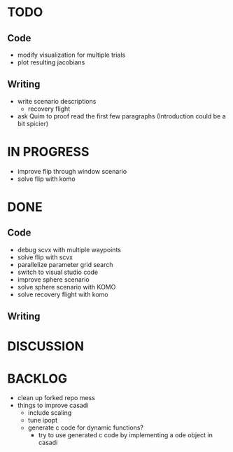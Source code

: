 # TODO
## Code
- modify visualization for multiple trials
- plot resulting jacobians

## Writing
- write scenario descriptions
  - recovery flight
- ask Quim to proof read the first few paragraphs (Introduction could be a bit spicier) 

# IN PROGRESS
- improve flip through window scenario
- solve flip with komo

# DONE
## Code
- debug scvx with multiple waypoints
- solve flip with scvx
- parallelize parameter grid search
- switch to visual studio code
- improve sphere scenario
- solve sphere scenario with KOMO
- solve recovery flight with komo

## Writing

# DISCUSSION

# BACKLOG
- clean up forked repo mess
- things to improve casadi
  - include scaling
  - tune ipopt
  - generate c code for dynamic functions?
    - try to use generated c code by implementing a ode object in casadi
